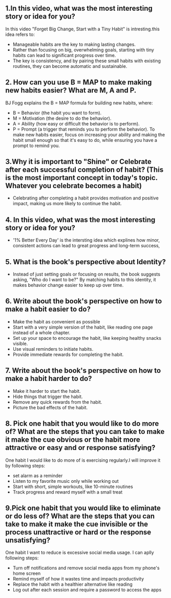 ## 1.In this video, what was the most interesting story or idea for you?

In this video "Forget Big Change, Start with a Tiny Habit" is intresting.this idea refers to:

* Manageable habits are the key to making lasting changes.
* Rather than focusing on big, overwhelming goals, starting with tiny habits can lead to significant progress over time.
* The key is consistency, and by pairing these small habits with existing routines, they can become automatic and sustainable.

## 2. How can you use B = MAP to make making new habits easier? What are M, A and P.

BJ Fogg explains the B = MAP formula for building new habits, where:

* B = Behavior (the habit you want to form).
* M = Motivation (the desire to do the behavior).
* A = Ability (how easy or difficult the behavior is to perform).
* P = Prompt (a trigger that reminds you to perform the behavior). To make new habits easier, focus on increasing your ability and making the habit small enough so that it's easy to do, while ensuring you have a prompt to remind you.

## 3.Why it is important to "Shine" or Celebrate after each successful completion of habit? (This is the most important concept in today's topic. Whatever you celebrate becomes a habit)

* Celebrating after completing a habit provides motivation and positive impact, making us more likely to continue the habit.

## 4. In this video, what was the most interesting story or idea for you?

* '1% Better Every Day' is the intersting idea which explines how minor, consistent actions can lead to great progress and long-term success,

## 5. What is the book's perspective about Identity?

* Instead of just setting goals or focusing on results, the book suggests asking, "Who do I want to be?" By matching habits to this identity, it makes behavior change easier to keep up over time.

## 6. Write about the book's perspective on how to make a habit easier to do?

* Make the habit as convenient as possible
* Start with a very simple version of the habit, like reading one page instead of a whole chapter.
* Set up your space to encourage the habit, like keeping healthy snacks visible.
* Use visual reminders to initiate habits.
* Provide immediate rewards for completing the habit.

## 7. Write about the book's perspective on how to make a habit harder to do?

* Make it harder to start the habit.
* Hide things that trigger the habit.
* Remove any quick rewards from the habit.
* Picture the bad effects of the habit.

## 8. Pick one habit that you would like to do more of? What are the steps that you can take to make it make the cue obvious or the habit more attractive or easy and or response satisfying?

One habit I would like to do more of is exercising regularly.I will improve it by following steps:

* set alarm as a reminder
* Listen to my favorite music only while working out
* Start with short, simple workouts, like 10-minute routines
* Track progress and reward myself with a small treat

## 9.Pick one habit that you would like to eliminate or do less of? What are the steps that you can take to make it make the cue invisible or the process unattractive or hard or the response unsatisfying?

One habit I want to reduce is excessive social media usage. I can aplly following steps:

* Turn off notifications and remove social media apps from my phone's home screen
* Remind myself of how it wastes time and impacts productivity
* Replace the habit with a healthier alternative like reading
* Log out after each session and require a password to access the apps

